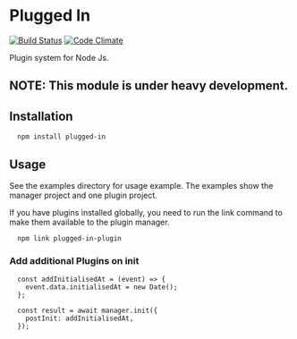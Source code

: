 # Plugged In

[![Build Status](https://travis-ci.org/rawphp/plugged-in.svg?branch=master)](https://travis-ci.org/rawphp/plugged-in)
[![Code Climate](https://codeclimate.com/github/rawphp/plugged-in/badges/gpa.svg)](https://codeclimate.com/github/rawphp/plugged-in)

Plugin system for Node Js.

## NOTE: This module is under heavy development.

## Installation

      npm install plugged-in

## Usage

See the examples directory for usage example. The examples show the manager project and one plugin project.

If you have plugins installed globally, you need to run the link command to make them
available to the plugin manager.

      npm link plugged-in-plugin

### Add additional Plugins on init

      const addInitialisedAt = (event) => {
        event.data.initialisedAt = new Date();
      };

      const result = await manager.init({
        postInit: addInitialisedAt,
      });

